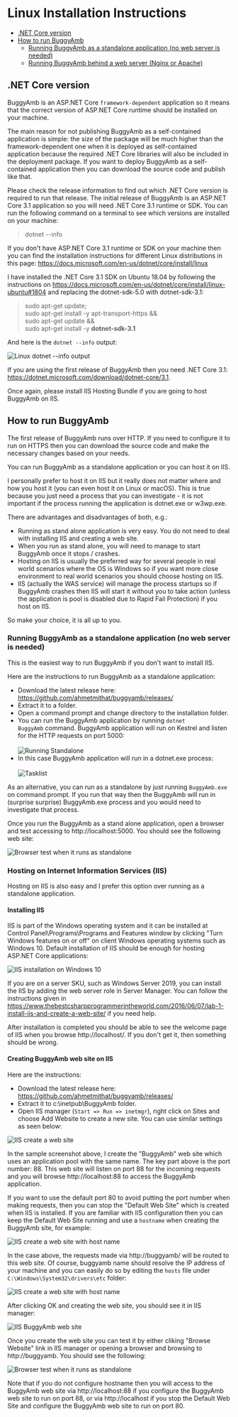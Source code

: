 <h1>Linux Installation Instructions</h1>

* <a href="#net-core-version">.NET Core version</a>
* <a href="#how-to-run-buggyamb">How to run BuggyAmb</a>
    * <a href="#running-buggyamb-as-a-standalone-application-no-web-server-is-needed">Running BuggyAmb as a standalone application (no web server is needed)</a>
    * <a href="#running-buggyamb-behind-a-web-server-nginx-apache)">Running BuggyAmb behind a web server (Nginx or Apache)</a>

<h2>.NET Core version</h2>

BuggyAmb is an ASP.NET Core <code>framework-dependent</code> application so it means that the correct version of ASP.NET Core runtime should be installed on your machine.

The main reason for not publishing BuggyAmb as a self-contained application is simple: the size of the package will be much higher than the framework-dependent one when it is deployed as self-contained application because the required .NET Core libraries will also be included in the deployment package. If you want to deploy BuggyAmb as a self-contained application then you can download the source code and publish like that.

Please check the release information to find out which .NET Core version is required to run that release. The initial release of BuggyAmb is an ASP.NET Core 3.1 application so you will need .NET Core 3.1 runtime or SDK. You can run the following command on a terminal to see which versions are installed on your machine:

> dotnet --info

If you don't have ASP.NET Core 3.1 runtime or SDK on your machine then you can find the installation instructions for different Linux distributions in this page: https://docs.microsoft.com/en-us/dotnet/core/install/linux

I have installed the .NET Core 3.1 SDK on Ubuntu 18.04 by following the instructions on https://docs.microsoft.com/en-us/dotnet/core/install/linux-ubuntu#1804 and replacing the dotnet-sdk-5.0 with dotnet-sdk-3.1:

>sudo apt-get update; \
>  sudo apt-get install -y apt-transport-https && \
>  sudo apt-get update && \
>  sudo apt-get install -y <b>dotnet-sdk-3.1</b>

And here is the <code>dotnet --info</code> output:

![Linux dotnet --info output](Images/linux_dotnet_info.png)









If you are using the first release of BuggyAmb then you need .NET Core 3.1: https://dotnet.microsoft.com/download/dotnet-core/3.1.

Once again, please install IIS Hosting Bundle if you are going to host BuggyAmb on IIS.

<h2>How to run BuggyAmb</h2>

The first release of BuggyAmb runs over HTTP. If you need to configure it to run on HTTPS then you can download the source code and make the necessary changes based on your needs. 

You can run BuggyAmb as a standalone application or you can host it on IIS.

I personally prefer to host it on IIS but it really does not matter where and how you host it (you can even host it on Linux or macOS). This is true because you just need a process that you can investigate - it is not important if the process running the application is dotnet.exe or w3wp.exe.

There are advantages and disadvantages of both, e.g.:

* Running as stand alone application is very easy. You do not need to deal with installing IIS and creating a web site.
* When you run as stand alone, you will need to manage to start BuggyAmb once it stops / crashes.
* Hosting on IIS is usually the preferred way for several people in real world scenarios where the OS is Windows so if you want more close environment to real world scenarios you should choose hosting on IIS.
* IIS (actually the WAS service) will manage the process startups so if BuggyAmb crashes then IIS will start it without you to take action (unless the application is pool is disabled due to Rapid Fail Protection) if you host on IIS.

So make your choice, it is all up to you.

<h3>Running BuggyAmb as a standalone application (no web server is needed)</h3>

This is the easiest way to run BuggyAmb if you don't want to install IIS. 

Here are the instructions to run BuggyAmb as a standalone application:

* Download the latest release here: https://github.com/ahmetmithat/buggyamb/releases/
* Extract it to a folder.
* Open a command prompt and change directory to the installation folder.
* You can run the BuggyAmb application by running <code>dotnet BuggyAmb</code> command. BuggyAmb application will run on Kestrel and listen for the HTTP requests on port 5000:<br/><br/>![Running Standalone](Images/standalone.png)<br/>
* In this case BuggyAmb application will run in a dotnet.exe process:<br/><br/>![Tasklist](Images/tasklist.png)<br/>

As an alternative, you can run as a standalone by just running <code>BuggyAmb.exe</code> on command prompt. If you run that way then the BuggyAmb will run in (surprise surprise) BuggyAmb.exe process and you would need to investigate that process.

Once you run the BuggyAmb as a stand alone application, open a browser and test accessing to http://localhost:5000. You should see the following web site:

![Browser test when it runs as standalone](Images/browser_test_standalone.png)

<h3>Hosting on Internet Information Services (IIS)</h3>

Hosting on IIS is also easy and I prefer this option over running as a standalone application.

<h4>Installing IIS</h4>

IIS is part of the Windows operating system and it can be installed at Control Panel\Programs\Programs and Features window by clicking "Turn Windows features on or off" on client Windows operating systems such as Windows 10. Default installation of IIS should be enough for hosting ASP.NET Core applications:

![IIS installation on Windows 10](Images/IIS_on_client_SKU.png)

If you are on a server SKU, such as Windows Server 2019, you can install the IIS by adding the web server role in Server Manager. You can follow the instructions given in https://www.thebestcsharpprogrammerintheworld.com/2016/06/07/lab-1-install-iis-and-create-a-web-site/ if you need help.

After installation is completed you should be able to see the welcome page of IIS when you browse http://localhost/. If you don't get it, then something should be wrong.

<h4>Creating BuggyAmb web site on IIS</h4>

Here are the instructions:

* Download the latest release here: https://github.com/ahmetmithat/buggyamb/releases/
* Extract it to c:\inetpub\BuggyAmb folder.
* Open IIS manager (<code>Start => Run => inetmgr</code>), right click on Sites and choose Add Website to create a new site. You can use similar settings as seen below:

![IIS create a web site](Images/IIS_create_website.png)

In the sample screenshot above, I create the "BuggyAmb" web site which uses an application pool with the same name. The key part above is the port number: 88. This web site will listen on port 88 for the incoming requests and you will browse http://localhost:88 to access the BuggyAmb application.

If you want to use the default port 80 to avoid putting the port number when making requests, then you can stop the "Default Web Site" which is created when IIS is installed. If you are familiar with IIS configuration then you can keep the Default Web Site running and use a <code>hostname</code> when creating the BuggyAmb site, for example:

![IIS create a web site with host name](Images/IIS_create_website_with_hostname.png)

In the case above, the requests made via http://buggyamb/ will be routed to this web site. Of course, buggyamb name should resolve the IP address of your machine and you can easily do so by editing the <code>hosts</code> file under <code>C:\Windows\System32\drivers\etc</code> folder:

![IIS create a web site with host name](Images/windows_hosts_file.png)

After clicking OK and creating the web site, you should see it in IIS manager:

![IIS BuggyAmb web site](Images/IIS_buggyamb_website.png)

Once you create the web site you can test it by either cliking "Browse Website" link in IIS manager or opening a browser and browsing to http://buggyamb. You should see the following:

![Browser test when it runs as standalone](Images/browser_test_iis.png)

Note that if you do not configure hostname then you will access to the BuggyAmb web site via http://localhost:88 if you configure the  BuggyAmb web site to run on port 88, or via http://localhost if you stop the Default Web Site and configure the BuggyAmb web site to run on port 80.